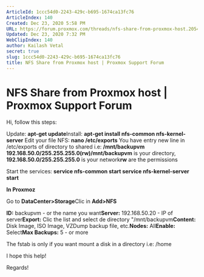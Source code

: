 ```yaml
---
ArticleId: 1ccc54d0-2243-429c-b695-1674ca13fc76
ArticleIndex: 140
Created: Dec 23, 2020 5:58 PM
URL: https://forum.proxmox.com/threads/nfs-share-from-proxmox-host.20549/
Updated: Dec 23, 2020 7:32 PM
WebClipIndex: 140
author: Kailash Vetal
secret: true
slug: 1ccc54d0-2243-429c-b695-1674ca13fc76
title: NFS Share from Proxmox host | Proxmox Support Forum
---
```

#  NFS Share from Proxmox host | Proxmox Support Forum
Hi, follow this steps:

Update: **apt-get update**Install: **apt-get install nfs-common nfs-kernel-server** Edit your file NFS: **nano /etc/exports** You have entry new line in /etc/exports of directory to shared i.e: **/mnt/backupvm 192.168.50.0/255.255.255.0(rw)/mnt/backupvm** is your directory, **192.168.50.0/255.255.255.0** is your network**rw** are the permissions

Start the services: **service nfs-common start service nfs-kernel-server start**

**In Proxmoz**

Go to **DataCenter>Storage**Clic in **Add>NFS**

**ID:** backupvm - or the name you want**Server:** 192.168.50.20 - IP of server**Export:** Clic the list and select de directory "/mnt/backupvm**Content:** Disk Image, ISO Image, VZDump backup file, etc.**Nodes:** All**Enable:** Select**Max Backups:** 5 - or more

The fstab is only if you want mount a disk in a directory i.e: /home

I hope this help!

Regards!
